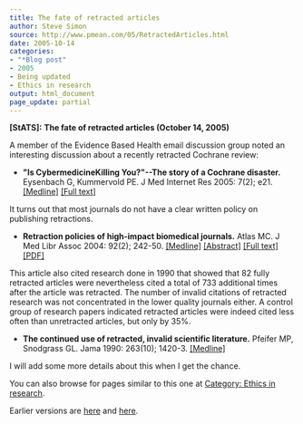 ```yaml
---
title: The fate of retracted articles
author: Steve Simon
source: http://www.pmean.com/05/RetractedArticles.html
date: 2005-10-14
categories:
- "*Blog post"
- 2005
- Being updated
- Ethics in research
output: html_document
page_update: partial
---
```

**[StATS]:** **The fate of retracted articles
(October 14, 2005)**

A member of the Evidence Based Health email discussion group noted an
interesting discussion about a recently retracted Cochrane review:

- **"Is CybermedicineKilling You?"\--The story of a Cochrane
disaster.** Eysenbach G, Kummervold PE. J Med Internet Res 2005:
7(2); e21.
[\[Medline\]](http://www.ncbi.nlm.nih.gov/entrez/query.fcgi?cmd=Retrieve&db=PubMed&list_uids=15998612&dopt=Abstract)
[\[Full text\]](http://www.jmir.org/2005/2/e21)

It turns out that most journals do not have a clear written policy on
publishing retractions.

- **Retraction policies of high-impact biomedical journals.**
Atlas MC. J Med Libr Assoc 2004: 92(2); 242-50.
[\[Medline\]](http://www.ncbi.nlm.nih.gov/entrez/query.fcgi?cmd=Retrieve&db=PubMed&list_uids=15098054&dopt=Abstract)
[\[Abstract\]](http://www.pubmedcentral.gov/articlerender.fcgi?artid=385306&rendertype=abstract)
[\[Full
text\]](http://www.pubmedcentral.gov/articlerender.fcgi?artid=385306)
[\[PDF\]](http://www.pubmedcentral.gov/picrender.fcgi?artid=385306&blobtype=pdf)

This article also cited research done in 1990 that showed that 82
fully retracted articles were nevertheless cited a total of 733
additional times after the article was retracted. The number of
invalid citations of retracted research was not concentrated in the
lower quality journals either. A control group of research papers
indicated retracted articles were indeed cited less often than
unretracted articles, but only by 35%.

- **The continued use of retracted, invalid scientific literature.**
Pfeifer MP, Snodgrass GL. Jama 1990: 263(10); 1420-3.
[\[Medline\]](http://www.ncbi.nlm.nih.gov/entrez/query.fcgi?cmd=Retrieve&db=PubMed&list_uids=2406475&dopt=Abstract)

I will add some more details about this when I get the chance.



You can also browse
for pages similar to this one at [Category: Ethics in
research](../category/EthicsInResearch.html).

Earlier versions are [here][sim1] and [here][sim2].

[sim1]: http://www.pmean.com/05/RetractedArticles.html
[sim2]: http://new.pmean.com/retracted-articles/

